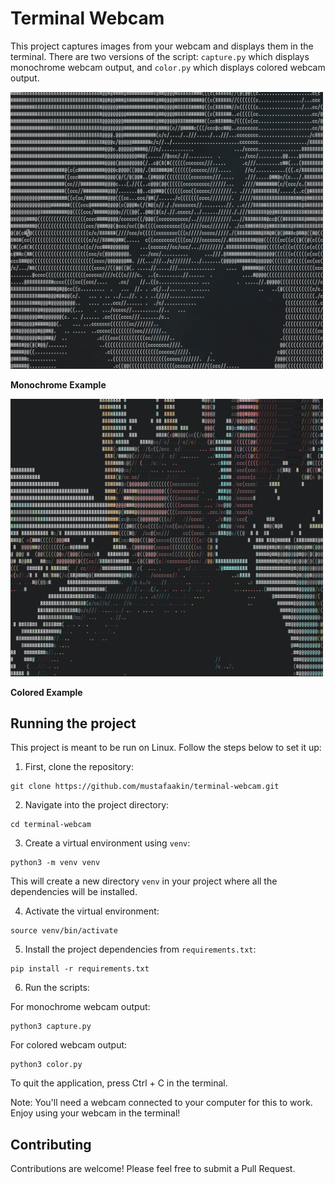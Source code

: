 # Terminal Webcam

This project captures images from your webcam and displays them in the terminal. There are two versions of the script: `capture.py` which displays monochrome webcam output, and `color.py` which displays colored webcam output.

<!-- image 500x500 -->
<img src="./monochrome_example.png" alt="Monochrome Example" width="500"/>
<!-- ![Monochrome Example](./monochrome_example.png) -->

**Monochrome Example**

<img src="./colored_example.png" alt="Colored Example" width="500"/>
<!-- ![Colored Example](./colored_example.png) -->

**Colored Example**

## Running the project

This project is meant to be run on Linux. Follow the steps below to set it up:

1. First, clone the repository:

```
git clone https://github.com/mustafaakin/terminal-webcam.git
```

2. Navigate into the project directory:

```
cd terminal-webcam
```

3. Create a virtual environment using `venv`:

```
python3 -m venv venv
```

This will create a new directory `venv` in your project where all the dependencies will be installed.

4. Activate the virtual environment:

```
source venv/bin/activate
```

5. Install the project dependencies from `requirements.txt`:

```
pip install -r requirements.txt
```

6. Run the scripts:

For monochrome webcam output:

```
python3 capture.py
```

For colored webcam output:

```
python3 color.py
```

To quit the application, press Ctrl + C in the terminal.

Note: You'll need a webcam connected to your computer for this to work. Enjoy using your webcam in the terminal!

## Contributing

Contributions are welcome! Please feel free to submit a Pull Request.

